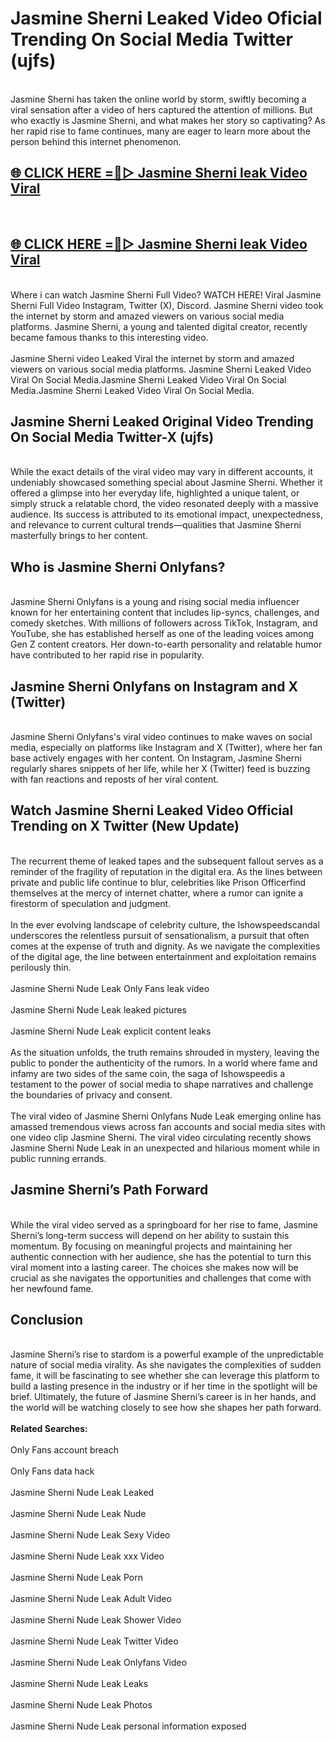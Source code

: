 # Jasmine Sherni Leaked Video Oficial Trending On Social Media Twitter (ujfs)
<br>
Jasmine Sherni has taken the online world by storm, swiftly becoming a viral sensation after a video of hers captured the attention of millions. But who exactly is Jasmine Sherni, and what makes her story so captivating? As her rapid rise to fame continues, many are eager to learn more about the person behind this internet phenomenon.
<br>
<h2><a href="https://v.mview.online/p/url.html?title=Jasmine_Sherni&ref=git">🌐 CLICK HERE =👙▷ Jasmine Sherni leak Video Viral</a></h2>
<br>
<h2><a href="https://v.mview.online/p/url.html?title=Jasmine_Sherni&ref=git">🌐 CLICK HERE =👙▷ Jasmine Sherni leak Video Viral</a></h2>
<br>
Where i can watch Jasmine Sherni Full Video? WATCH HERE! Viral Jasmine Sherni Full Video Instagram, Twitter (X), Discord. Jasmine Sherni video took the internet by storm and amazed viewers on various social media platforms. Jasmine Sherni, a young and talented digital creator, recently became famous thanks to this interesting video.
<br><br>
Jasmine Sherni video Leaked Viral the internet by storm and amazed viewers on various social media platforms. Jasmine Sherni Leaked Video Viral On Social Media.Jasmine Sherni Leaked Video Viral On Social Media.Jasmine Sherni Leaked Video Viral On Social Media.
<br>
<h2>Jasmine Sherni Leaked Original Video Trending On Social Media Twitter-X (ujfs)</h2>
<br>
While the exact details of the viral video may vary in different accounts, it undeniably showcased something special about Jasmine Sherni. Whether it offered a glimpse into her everyday life, highlighted a unique talent, or simply struck a relatable chord, the video resonated deeply with a massive audience. Its success is attributed to its emotional impact, unexpectedness, and relevance to current cultural trends—qualities that Jasmine Sherni masterfully brings to her content.
<br>
<h2>Who is Jasmine Sherni Onlyfans?</h2>
<br>
Jasmine Sherni Onlyfans is a young and rising social media influencer known for her entertaining content that includes lip-syncs, challenges, and comedy sketches. With millions of followers across TikTok, Instagram, and YouTube, she has established herself as one of the leading voices among Gen Z content creators. Her down-to-earth personality and relatable humor have contributed to her rapid rise in popularity.
<br>
<h2>Jasmine Sherni Onlyfans on Instagram and X (Twitter)</h2>
<br>
Jasmine Sherni Onlyfans's viral video continues to make waves on social media, especially on platforms like Instagram and X (Twitter), where her fan base actively engages with her content. On Instagram, Jasmine Sherni regularly shares snippets of her life, while her X (Twitter) feed is buzzing with fan reactions and reposts of her viral content.
<br>
<h2>Watch Jasmine Sherni Leaked Video Official Trending on X Twitter (New Update)</h2>
<br>
The recurrent theme of leaked tapes and the subsequent fallout serves as a reminder of the fragility of reputation in the digital era. As the lines between private and public life continue to blur, celebrities like Prison Officerfind themselves at the mercy of internet chatter, where a rumor can ignite a firestorm of speculation and judgment.
<br><br>
In the ever evolving landscape of celebrity culture, the Ishowspeedscandal underscores the relentless pursuit of sensationalism, a pursuit that often comes at the expense of truth and dignity. As we navigate the complexities of the digital age, the line between entertainment and exploitation remains perilously thin.
<br><br>
Jasmine Sherni Nude Leak Only Fans leak video
<br><br>
Jasmine Sherni Nude Leak leaked pictures
<br><br>
Jasmine Sherni Nude Leak explicit content leaks
<br><br>
As the situation unfolds, the truth remains shrouded in mystery, leaving the public to ponder the authenticity of the rumors. In a world where fame and infamy are two sides of the same coin, the saga of Ishowspeedis a testament to the power of social media to shape narratives and challenge the boundaries of privacy and consent.
<br><br>
The viral video of Jasmine Sherni Onlyfans Nude Leak emerging online has amassed tremendous views across fan accounts and social media sites with one video clip Jasmine Sherni. The viral video circulating recently shows Jasmine Sherni Nude Leak in an unexpected and hilarious moment while in public running errands.
<br>
<h2>Jasmine Sherni’s Path Forward</h2>
<br>
While the viral video served as a springboard for her rise to fame, Jasmine Sherni’s long-term success will depend on her ability to sustain this momentum. By focusing on meaningful projects and maintaining her authentic connection with her audience, she has the potential to turn this viral moment into a lasting career. The choices she makes now will be crucial as she navigates the opportunities and challenges that come with her newfound fame.
<br>
<h2>Conclusion</h2>
<br>
Jasmine Sherni’s rise to stardom is a powerful example of the unpredictable nature of social media virality. As she navigates the complexities of sudden fame, it will be fascinating to see whether she can leverage this platform to build a lasting presence in the industry or if her time in the spotlight will be brief. Ultimately, the future of Jasmine Sherni’s career is in her hands, and the world will be watching closely to see how she shapes her path forward.
<br><br>
<strong>Related Searches:</strong>
<br><br>
Only Fans account breach
<br><br>
Only Fans data hack
<br><br>
Jasmine Sherni Nude Leak Leaked
<br><br>
Jasmine Sherni Nude Leak Nude
<br><br>
Jasmine Sherni Nude Leak Sexy Video
<br><br>
Jasmine Sherni Nude Leak xxx Video
<br><br>
Jasmine Sherni Nude Leak Porn
<br><br>
Jasmine Sherni Nude Leak Adult Video
<br><br>
Jasmine Sherni Nude Leak Shower Video
<br><br>
Jasmine Sherni Nude Leak Twitter Video
<br><br>
Jasmine Sherni Nude Leak Onlyfans Video
<br><br>
Jasmine Sherni Nude Leak Leaks
<br><br>
Jasmine Sherni Nude Leak Photos
<br><br>
Jasmine Sherni Nude Leak personal information exposed